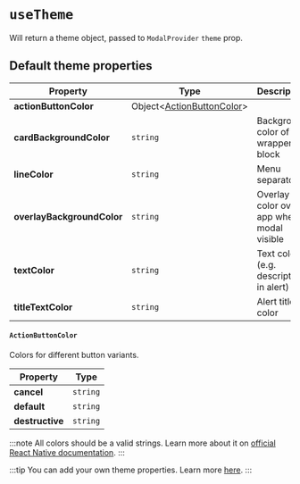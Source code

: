 # `useTheme`

Will return a theme object, passed to `ModalProvider` `theme` prop.

## Default theme properties
| Property | Type | Description |
| --- | --- | --- |
| **actionButtonColor** | Object<[ActionButtonColor](#ActionButtonColor)> |  |
| **cardBackgroundColor** | `string` | Background color of wrapper block |
| **lineColor** | `string` | Menu separator |
| **overlayBackgroundColor** | `string` | Overlay color over app when modal visible |
| **textColor** | `string` | Text color (e.g. description in alert) |
| **titleTextColor** | `string` | Alert title color |

#### <a name="ActionButtonColor"></a> `ActionButtonColor`

Colors for different button variants.

| Property | Type |
| --- | --- |
| **cancel** | `string` |
| **default** | `string` |
| **destructive** | `string` |

:::note
All colors should be a valid strings. Learn more about it on [official React Native documentation](https://reactnative.dev/docs/colors).
:::

:::tip
You can add your own theme properties. Learn more [here](../guides/themes.md#change-and-extend-themes).
:::
